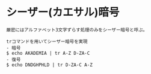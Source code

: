 # シーザー(カエサル)暗号
    厳密にはアルファベット3文字ずらす処理のみをシーザー暗号と呼ぶ。

    trコマンドを用いてシーザー暗号を実現
    - 暗号
    $ echo AKADEMIA | tr A-Z D-ZA-C
    - 復号
    $ echo DNDGHPHLD | tr D-ZA-C A-Z